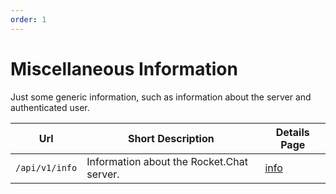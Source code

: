 ```yaml
---
order: 1
---
```


# Miscellaneous Information
Just some generic information, such as information about the server and authenticated user.

| Url | Short Description | Details Page |
| --- | --- | --- |
| `/api/v1/info` | Information about the Rocket.Chat server. | [info](info.md) |
